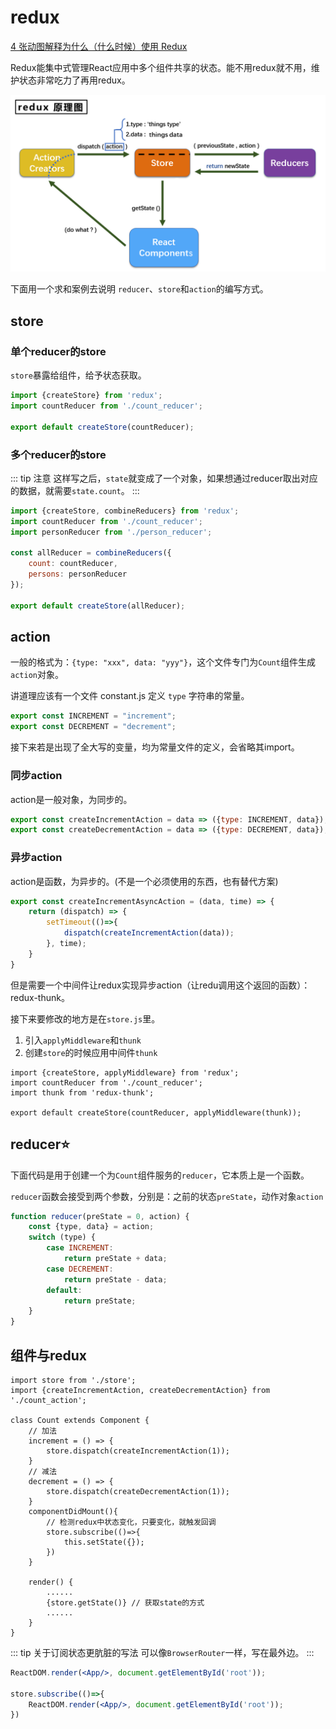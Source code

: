 # redux

[4 张动图解释为什么（什么时候）使用 Redux](https://zhuanlan.zhihu.com/p/31360204)

Redux能集中式管理React应用中多个组件共享的状态。能不用redux就不用，维护状态非常吃力了再用redux。

![redux原理图](./img/redux.png)

下面用一个求和案例去说明 `reducer`、`store`和`action`的编写方式。

## store

### 单个reducer的store

`store`暴露给组件，给予状态获取。

```jsx
import {createStore} from 'redux';
import countReducer from './count_reducer';

export default createStore(countReducer);
```

### 多个reducer的store

::: tip 注意
这样写之后，`state`就变成了一个对象，如果想通过reducer取出对应的数据，就需要`state.count`。
:::

```jsx
import {createStore, combineReducers} from 'redux';
import countReducer from './count_reducer';
import personReducer from './person_reducer';

const allReducer = combineReducers({
    count: countReducer,
    persons: personReducer
});

export default createStore(allReducer);
```

## action

一般的格式为：`{type: "xxx", data: "yyy"}`，这个文件专门为`Count`组件生成`action`对象。

讲道理应该有一个文件 constant.js 定义 `type` 字符串的常量。

```jsx
export const INCREMENT = "increment";
export const DECREMENT = "decrement";
```

接下来若是出现了全大写的变量，均为常量文件的定义，会省略其import。

### 同步action

action是一般对象，为同步的。

```jsx
export const createIncrementAction = data => ({type: INCREMENT, data});
export const createDecrementAction = data => ({type: DECREMENT, data});
```

### 异步action 

action是函数，为异步的。(不是一个必须使用的东西，也有替代方案)

```jsx
export const createIncrementAsyncAction = (data, time) => {
    return (dispatch) => {
        setTimeout(()=>{
            dispatch(createIncrementAction(data));
        }, time);
    }
}
```

但是需要一个中间件让redux实现异步action（让redu调用这个返回的函数）：redux-thunk。

接下来要修改的地方是在`store.js`里。

1. 引入`applyMiddleware`和`thunk`
2. 创建`store`的时候应用中间件`thunk`

```jsx{1,3,5}
import {createStore, applyMiddleware} from 'redux';
import countReducer from './count_reducer';
import thunk from 'redux-thunk';

export default createStore(countReducer, applyMiddleware(thunk));
```

## reducer⭐

下面代码是用于创建一个为`Count`组件服务的`reducer`，它本质上是一个函数。

`reducer`函数会接受到两个参数，分别是：之前的状态`preState`，动作对象`action`

```jsx
function reducer(preState = 0, action) {
    const {type, data} = action;
    switch (type) {
        case INCREMENT:
            return preState + data;
        case DECREMENT:
            return preState - data;
        default:
            return preState;
    }
}
```

## 组件与redux

```jsx{7,11,14-17,22}
import store from './store';
import {createIncrementAction, createDecrementAction} from './count_action';

class Count extends Component {
    // 加法
    increment = () => {
        store.dispatch(createIncrementAction(1));
    }
    // 减法
    decrement = () => {
        store.dispatch(createDecrementAction(1));
    }
    componentDidMount(){
        // 检测redux中状态变化，只要变化，就触发回调
        store.subscribe(()=>{
            this.setState({});
        })
    }

    render() {
        ......
        {store.getState()} // 获取state的方式
        ......
    }
}
```

::: tip 关于订阅状态更肮脏的写法
可以像`BrowserRouter`一样，写在最外边。
:::

```jsx
ReactDOM.render(<App/>, document.getElementById('root'));

store.subscribe(()=>{
    ReactDOM.render(<App/>, document.getElementById('root'));
})
```